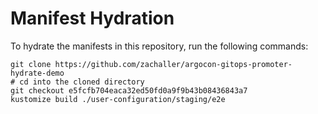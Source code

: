 # Manifest Hydration

To hydrate the manifests in this repository, run the following commands:

```shell
git clone https://github.com/zachaller/argocon-gitops-promoter-hydrate-demo
# cd into the cloned directory
git checkout e5fcfb704eaca32ed50fd0a9f9b43b08436843a7
kustomize build ./user-configuration/staging/e2e
```
